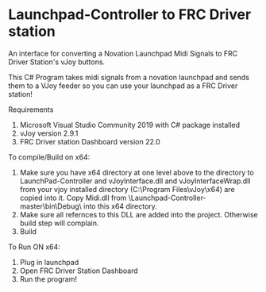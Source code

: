 # Launchpad-Controller to FRC Driver station
An interface for converting a Novation Launchpad Midi Signals to FRC Driver Station's vJoy buttons.

This C# Program takes midi signals from a novation launchpad and sends them to a VJoy feeder so you can use your launchpad as a FRC Driver station!

Requirements
1. Microsoft Visual Studio Community 2019 with C# package installed
2. vJoy version 2.9.1
3. FRC Driver station Dashboard version 22.0

To compile/Build on x64:
1. Make sure you have x64 directory at one level above to the directory to LaunchPad-Controller and vJoyInterface.dll and vJoyInterfaceWrap.dll from your vjoy installed directory (C:\Program Files\vJoy\x64\) are copied into it. Copy Midi.dll from \Launchpad-Controller-master\bin\Debug\ into this x64 directory.
2. Make sure all refernces to this DLL are added into the project. Otherwise build step will complain.
3. Build

To Run ON x64:
1. Plug in launchpad
2. Open FRC Driver Station Dashboard
3. Run the program!
